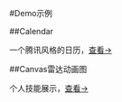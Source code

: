#Demo示例

##Calendar

一个腾讯风格的日历，[查看->](http://gongvirgil.github.io/Demo/Calendar/)

##Canvas雷达动画图

个人技能展示，[查看->](http://gongvirgil.github.io/Demo/Radar/)

